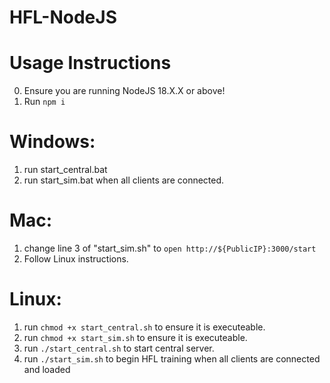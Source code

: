 # HFL-NodeJS

# Usage Instructions
0. Ensure you are running NodeJS 18.X.X or above!
1. Run `npm i`

# Windows:
1. run start_central.bat
2. run start_sim.bat when all clients are connected.

# Mac:
1. change line 3 of "start_sim.sh" to `open http://${PublicIP}:3000/start` 
2. Follow Linux instructions.

# Linux: 
1. run `chmod +x start_central.sh` to ensure it is executeable.
2. run `chmod +x start_sim.sh` to ensure it is executeable.
3. run `./start_central.sh` to start central server.
4. run `./start_sim.sh` to begin HFL training when all clients are connected and loaded
